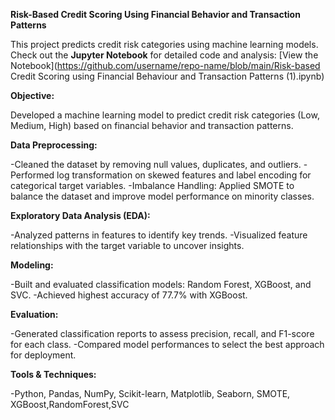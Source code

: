 **Risk-Based Credit Scoring Using Financial Behavior and Transaction Patterns**


This project predicts credit risk categories using machine learning models.  
Check out the **Jupyter Notebook** for detailed code and analysis:
[View the Notebook](https://github.com/username/repo-name/blob/main/Risk-based Credit Scoring using Financial Behaviour and Transaction Patterns (1).ipynb)


**Objective:**

Developed a machine learning model to predict credit risk categories (Low, Medium, High) based on financial behavior and transaction patterns.


**Data Preprocessing:**

-Cleaned the dataset by removing null values, duplicates, and outliers.
-Performed log transformation on skewed features and label encoding for categorical target variables.
-Imbalance Handling: Applied SMOTE to balance the dataset and improve model performance on minority classes.


**Exploratory Data Analysis (EDA):**

-Analyzed patterns in features to identify key trends.
-Visualized feature relationships with the target variable to uncover insights.


**Modeling:**

-Built and evaluated classification models: Random Forest, XGBoost, and SVC.
-Achieved highest accuracy of 77.7% with XGBoost.


**Evaluation:**

-Generated classification reports to assess precision, recall, and F1-score for each class.
-Compared model performances to select the best approach for deployment.


**Tools & Techniques:**

-Python, Pandas, NumPy, Scikit-learn, Matplotlib, Seaborn, SMOTE, XGBoost,RandomForest,SVC
